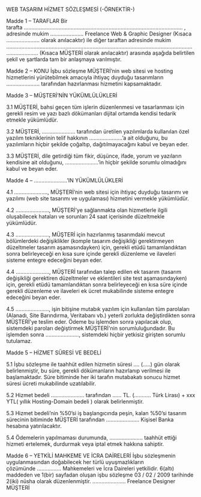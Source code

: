 WEB TASARIM HİZMET SÖZLEŞMESİ (-ÖRNEKTİR-) 

Madde 1 – TARAFLAR Bir tarafta ......................................................................................................... ,
adresinde mukim ...................... Freelance Web & Graphic Designer (Kısaca ...................... olarak anılacaktır) ile diğer taraftan adresinde mukim ……………………………………………………………………………………………………………………………… (Kısaca MÜŞTERİ olarak anılacaktır) arasında aşağıda belirtilen şekil ve şartlarda tam bir anlaşmaya varılmıştır.

Madde 2 – KONU İşbu sözleşme MÜŞTERİ’nin web sitesi ve hosting hizmetlerini yürütebilmek amacıyla ihtiyaç duyduğu tasarımların ...................... tarafından hazırlanması hizmetini kapsamaktadır. 

Madde 3 – MÜŞTERİ’NİN YÜKÜMLÜLÜKLERİ 

3.1 MÜŞTERİ, bahsi geçen tüm işlerin düzenlenmesi ve tasarlanması için gerekli resim ve yazı bazlı dökümanları dijital ortamda kendisi tedarik etmekle yükümlüdür. 

3.2 MÜŞTERİ, ...................... tarafından üretilen yazılımlarda kullanılan özel yazılım tekniklerinin telif hakkının ......................’a ait olduğunu, bu yazılımların hiçbir şekilde çoğaltıp, dağıtılmayacağını kabul ve beyan eder. 

3.3 MÜŞTERİ, dile getirdiği tüm fikir, düşünce, ifade, yorum ve yazıların kendisine ait olduğunu, ......................’in hiçbir şekilde sorumlu olmadığını kabul ve beyan eder. 

Madde 4 – ......................’IN YÜKÜMLÜLÜKLERİ 

4.1 ......................, MÜŞTERİ’nin web sitesi için ihtiyaç duyduğu tasarımı ve yazılımı (web site tasarımı ve uygulaması) hizmetini vermekle yükümlüdür. 

4.2 ......................, MÜŞTERİ’ye sağlanmakta olan hizmetlerle ilgili oluşabilecek hataları ve sorunları 24 saat içerisinde düzeltmekle yükümlüdür. 

4.3 ......................, MÜŞTERİ için hazırlanmış tasarımdaki mevcut bölümlerdeki değişiklikler (komple tasarım değişikliği gerektirmeyen düzeltmeler tasarım aşamasındayken) için, gerekli etüdü tamamlandıktan sonra belirleyeceği en kısa sure içinde gerekli düzenleme ve ilaveleri sisteme entegre edeceğini beyan eder. 

4.4 ......................, MÜŞTERİ tarafından talep edilen ek tasarım (tasarım değişikliği gerektiren düzeltmeler ve eklentileri site test aşamasındayken) için, gerekli etüdü tamamlandıktan sonra belirleyeceği en kısa süre içinde gerekli düzenleme ve ilaveleri ek ücret mukabilinde sisteme entegre edeceğini beyan eder. 

4.5 ......................, işin bitişine mutabık yazılım için kullanılan tüm parolaları (Alanadı, Site Barındırma, Veritabanı vb.) yeterli zorlukta değiştirdikten sonra MÜŞTERİ'ye teslim eder. Ödeme bu işlemden sonra yapılacak olup, sistemdeki paroları değiştirmek MÜŞTERİ'nin sorumluluğundadır. Bu işlemden sonra ......................, sistemdeki hiçbir yetkisiz girişten sorumlu tutulamaz.

Madde 5 – HİZMET SÜRESİ VE BEDELİ 

5.1 İşbu sözleşme ile taahhüt edilen hizmetin süresi …. (…..) gün olarak belirlenmiştir, bu süre, gerekli dökümanların hazırlanıp verilmesi ile başlamaktadır. Süre bitiminde her iki tarafın mutabakatı sonucu hizmet süresi ücreti mukabilinde uzatılabilir. 

5.2 Hizmet bedeli ...................... tarafından …… TL. (……….. Türk Lirası) + xxx YTL( yıllık Hosting-Domain bedeli ) olarak belirlenmiştir. 

5.3 Hizmet bedeli’nin %50’si iş başlangıcında peşin, kalan %50’si tasarım sürecinin bitiminde MÜŞTERİ tarafından ...................... Kişisel Banka hesabına yatırılacaktır.  

5.4 Ödemelerin yapılmaması durumunda, ...................... taahhüt ettiği hizmeti ertelemek, durdurmak veya iptal etmek hakkına sahiptir. 

Madde 6 – YETKİLİ MAHKEME VE İCRA DAİRELERİ İşbu sözleşmenin uygulanmasından doğabilecek her türlü uyuşmazlıkların çözümünde ................ Mahkemeleri ve İcra Daireleri yetkilidir. 6(altı) maddeden ve 1(bir) sayfadan oluşan işbu sözleşme 03 / 02 / 2009 tarihinde 2(iki) nüsha olarak düzenlenmiştir. 
...................... Freelance Designer 							MÜŞTERİ
